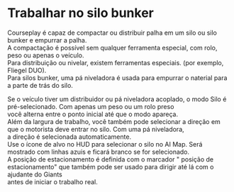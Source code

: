 # Trabalhar no silo bunker
  
Courseplay é capaz de compactar ou distribuir palha em um silo ou silo bunker e empurrar a palha.  
A compactação é possível sem qualquer ferramenta especial, com rolo, peso ou apenas o veículo.  
Para distribuição ou nivelar, existem ferramentas especiais. (por exemplo, Fliegel DUO).  
Para silos bunker, uma pá niveladora é usada para empurrar o naterial para a parte de trás do silo.  

  
Se o veículo tiver um distribuidor ou pá niveladora acoplado, o modo Silo é pré-selecionado. Com apenas um peso ou um rolo preso  
você alterna entre o ponto inicial até que o modo apareça.  
Além da largura de trabalho, você também pode selecionar a direção em que o motorista deve entrar no silo. Com uma pá niveladora,  
a direção é selecionada automaticamente.  
Use o ícone de alvo no HUD para selecionar o silo no AI Map. Será mostrado com linhas azuis e ficará branco se for selecionado.  
A posição de estacionamento é definida com o marcador " posição de estacionamento" que também pode ser usado para dirigir até lá com o ajudante do Giants  
antes de iniciar o trabalho real.  
